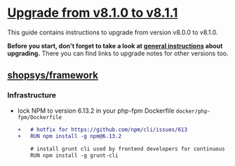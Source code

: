 # [Upgrade from v8.1.0 to v8.1.1](https://github.com/shopsys/shopsys/compare/v8.1.0...v8.1.1)

This guide contains instructions to upgrade from version v8.0.0 to v8.1.0.

**Before you start, don't forget to take a look at [general instructions](/UPGRADE.md) about upgrading.**
There you can find links to upgrade notes for other versions too.

## [shopsys/framework]

### Infrastructure

- lock NPM to version 6.13.2 in your php-fpm Dockerfile `docker/php-fpm/Dockerfile`
    ```diff
    +   # hotfix for https://github.com/npm/cli/issues/613
    +   RUN npm install -g npm@6.13.2
        
        # install grunt cli used by frontend developers for continuous generating of css files
        RUN npm install -g grunt-cli
    ```

[shopsys/framework]: https://github.com/shopsys/framework
